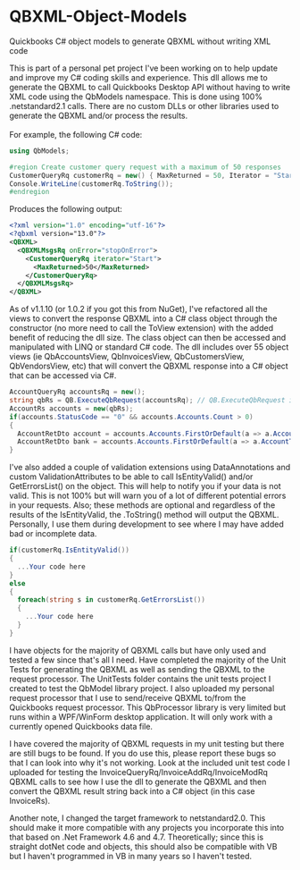 # QBXML-Object-Models
Quickbooks C# object models to generate QBXML without writing XML code

This is part of a personal pet project I've been working on to help update and improve my C# coding skills and experience.  This dll allows me to generate the QBXML to call Quickbooks Desktop API without having to write XML code using the QbModels namespace.  This is done using 100% .netstandard2.1 calls.  There are no custom DLLs or other libraries used to generate the QBXML and/or process the results.
<br /><br/>
For example, the following C# code:
```csharp
using QbModels;

#region Create customer query request with a maximum of 50 responses
CustomerQueryRq customerRq = new() { MaxReturned = 50, Iterator = "Start" };
Console.WriteLine(customerRq.ToString());
#endregion
```
  
Produces the following output:
```xml
<?xml version="1.0" encoding="utf-16"?>
<?qbxml version="13.0"?>
<QBXML>
  <QBXMLMsgsRq onError="stopOnError">
    <CustomerQueryRq iterator="Start">
      <MaxReturned>50</MaxReturned>
    </CustomerQueryRq>
  </QBXMLMsgsRq>
</QBXML>
```

As of v1.1.10 (or 1.0.2 if you got this from NuGet), I've refactored all the views to convert the response QBXML into a C# class object through the constructor (no more need to call the ToView extension) with the added benefit of reducing the dll size.  The class object can then be accessed and manipulated with LINQ or standard C# code.  The dll includes over 55 object views (ie QbAccountsView, QbInvoicesView, QbCustomersView, QbVendorsView, etc) that will convert the QBXML response into a C# object that can be accessed via C#.

```csharp
AccountQueryRq accountsRq = new();
string qbRs = QB.ExecuteQbRequest(accountsRq); // QB.ExecuteQbRequest is from my personal class library and returns the QBXML from the RP Processor
AccountRs accounts = new(qbRs);
if(accounts.StatusCode == "0" && accounts.Accounts.Count > 0)
{
  AccountRetDto account = accounts.Accounts.FirstOrDefault(a => a.AccountType == "AccountsPayable");
  AccountRetDto bank = accounts.Accounts.FirstOrDefault(a => a.AccountType == "Bank");
}
```

I've also added a couple of validation extensions using DataAnnotations and custom ValidationAttributes to be able to call IsEntityValid() and/or GetErrorsList() on the object.  This will help to notify you if your data is not valid.  This is not 100% but will warn you of a lot of different potential errors in your requests.  Also; these methods are optional and regardless of the results of the IsEntityValid, the .ToString() method will output the QBXML.  Personally, I use them during development to see where I may have added bad or incomplete data.

```csharp
if(customerRq.IsEntityValid())
{
  ...Your code here
}
else
{
  foreach(string s in customerRq.GetErrorsList())
  {
    ...Your code here
  }
}
```

I have objects for the majority of QBXML calls but have only used and tested a few since that's all I need.  Have completed the majority of the Unit Tests for generating the QBXML as well as sending the QBXML to the request processor.  The UnitTests folder contains the unit tests project I created to test the QbModel library project.  I also uploaded my personal request processor that I use to send/receive QBXML to/from the Quickbooks request processor.  This QbProcessor library is very limited but runs within a WPF/WinForm desktop application.  It will only work with a currently opened Quickbooks data file.

I have covered the majority of QBXML requests in my unit testing but there are still bugs to be found.  If you do use this, please report these bugs so that I can look into why it's not working.  Look at the included unit test code I uploaded for testing the InvoiceQueryRq/InvoiceAddRq/InvoiceModRq QBXML calls to see how I use the dll to generate the QBXML and then convert the QBXML result string back into a C# object (in this case InvoiceRs).

Another note, I changed the target framework to netstandard2.0. This should make it more compatible with any projects you incorporate this into that based on .Net Framework 4.6 and 4.7.  Theoretically; since this is straight dotNet code and objects, this should also be compatible with VB but I haven't programmed in VB in many years so I haven't tested.
